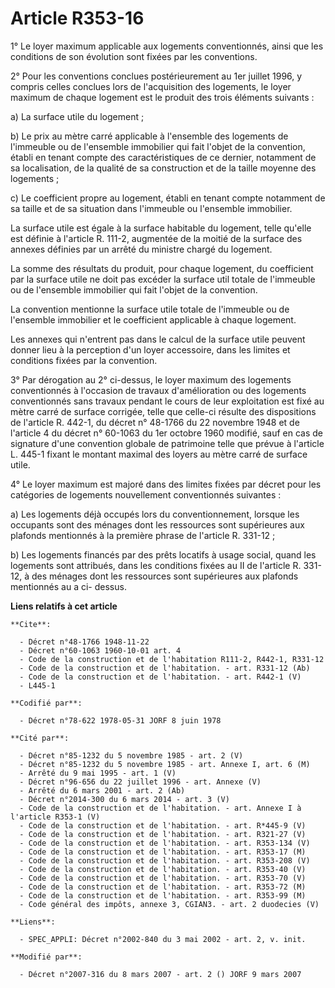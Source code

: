 # Article R353-16

1° Le loyer maximum applicable aux logements conventionnés, ainsi que les conditions de son évolution sont fixées par les
conventions.

2° Pour les conventions conclues postérieurement au 1er juillet 1996, y compris celles conclues lors de l'acquisition des
logements, le loyer maximum de chaque logement est le produit des trois éléments suivants :

a) La surface utile du logement ;

b) Le prix au mètre carré applicable à l'ensemble des logements de l'immeuble ou de l'ensemble immobilier qui fait l'objet de
la convention, établi en tenant compte des caractéristiques de ce dernier, notamment de sa localisation, de la qualité de sa
construction et de la taille moyenne des logements ;

c) Le coefficient propre au logement, établi en tenant compte notamment de sa taille et de sa situation dans l'immeuble ou
l'ensemble immobilier.

La surface utile est égale à la surface habitable du logement, telle qu'elle est définie à l'article R. 111-2, augmentée de
la moitié de la surface des annexes définies par un arrêté du ministre chargé du logement.

La somme des résultats du produit, pour chaque logement, du coefficient par la surface utile ne doit pas excéder la surface
util totale de l'immeuble ou de l'ensemble immobilier qui fait l'objet de la convention.

La convention mentionne la surface utile totale de l'immeuble ou de l'ensemble immobilier et le coefficient applicable à
chaque logement.

Les annexes qui n'entrent pas dans le calcul de la surface utile peuvent donner lieu à la perception d'un loyer accessoire,
dans les limites et conditions fixées par la convention.

3° Par dérogation au 2° ci-dessus, le loyer maximum des logements conventionnés à l'occasion de travaux d'amélioration ou des
logements conventionnés sans travaux pendant le cours de leur exploitation est fixé au mètre carré de surface corrigée, telle
que celle-ci résulte des dispositions de l'article R. 442-1, du décret n° 48-1766 du 22 novembre 1948 et de l'article 4 du
décret n° 60-1063 du 1er octobre 1960 modifié, sauf en cas de signature d'une convention globale de patrimoine telle que
prévue à l'article L. 445-1 fixant le montant maximal des loyers au mètre carré de surface utile.

4° Le loyer maximum est majoré dans des limites fixées par décret pour les catégories de logements nouvellement conventionnés
suivantes :

a) Les logements déjà occupés lors du conventionnement, lorsque les occupants sont des ménages dont les ressources sont
supérieures aux plafonds mentionnés à la première phrase de l'article R. 331-12 ;

b) Les logements financés par des prêts locatifs à usage social, quand les logements sont attribués, dans les conditions
fixées au II de l'article R. 331-12, à des ménages dont les ressources sont supérieures aux plafonds mentionnés au a ci-
dessus.

**Liens relatifs à cet article**

	**Cite**:

	  - Décret n°48-1766 1948-11-22
	  - Décret n°60-1063 1960-10-01 art. 4
	  - Code de la construction et de l'habitation R111-2, R442-1, R331-12
	  - Code de la construction et de l'habitation. - art. R331-12 (Ab)
	  - Code de la construction et de l'habitation. - art. R442-1 (V)
	  - L445-1

	**Codifié par**:

	  - Décret n°78-622 1978-05-31 JORF 8 juin 1978

	**Cité par**:

	  - Décret n°85-1232 du 5 novembre 1985 - art. 2 (V)
	  - Décret n°85-1232 du 5 novembre 1985 - art. Annexe I, art. 6 (M)
	  - Arrêté du 9 mai 1995 - art. 1 (V)
	  - Décret n°96-656 du 22 juillet 1996 - art. Annexe (V)
	  - Arrêté du 6 mars 2001 - art. 2 (Ab)
	  - Décret n°2014-300 du 6 mars 2014 - art. 3 (V)
	  - Code de la construction et de l'habitation. - art. Annexe I à l'article R353-1 (V)
	  - Code de la construction et de l'habitation. - art. R*445-9 (V)
	  - Code de la construction et de l'habitation. - art. R321-27 (V)
	  - Code de la construction et de l'habitation. - art. R353-134 (V)
	  - Code de la construction et de l'habitation. - art. R353-17 (M)
	  - Code de la construction et de l'habitation. - art. R353-208 (V)
	  - Code de la construction et de l'habitation. - art. R353-40 (V)
	  - Code de la construction et de l'habitation. - art. R353-70 (V)
	  - Code de la construction et de l'habitation. - art. R353-72 (M)
	  - Code de la construction et de l'habitation. - art. R353-99 (M)
	  - Code général des impôts, annexe 3, CGIAN3. - art. 2 duodecies (V)

	**Liens**:

	  - SPEC_APPLI: Décret n°2002-840 du 3 mai 2002 - art. 2, v. init.

	**Modifié par**:

	  - Décret n°2007-316 du 8 mars 2007 - art. 2 () JORF 9 mars 2007
